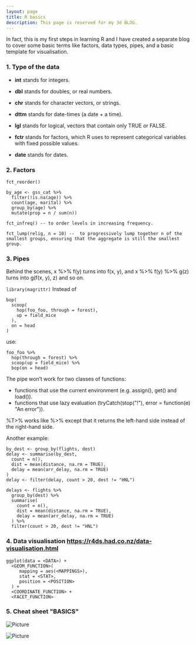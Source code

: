 ```yaml
---
layout: page
title: R basics
description: This page is reserved for my 3d BLOG.
---
```


In fact, this is my first steps in learning R and I have created a separate blog to cover some basic terms like factors, data types, pipes, and a basic template for visualisation.

### 1. Type of the data
- **int** stands for integers.

- **dbl** stands for doubles, or real numbers.

- **chr** stands for character vectors, or strings.

- **dttm** stands for date-times (a date + a time).

- **lgl** stands for logical, vectors that contain only TRUE or FALSE.

- **fctr** stands for factors, which R uses to represent categorical variables with fixed possible values.

- **date** stands for dates.


### 2. Factors
```
fct_reorder()

by_age <- gss_cat %>%
  filter(!is.na(age)) %>%
  count(age, marital) %>%
  group_by(age) %>%
  mutate(prop = n / sum(n))

fct_infreq() -- to order levels in increasing frequency.

fct_lump(relig, n = 10) --  to progressively lump together n of the smallest groups, ensuring that the aggregate is still the smallest group.
```

### 3. Pipes
Behind the scenes, x %>% f(y) turns into f(x, y), and x %>% f(y) %>% g(z) turns into g(f(x, y), z) and so on.

`
library(magrittr)
`
Instead of
```
bop(
  scoop(
    hop(foo_foo, through = forest),
    up = field_mice
  ),
  on = head
)
```
use:
```
foo_foo %>%
  hop(through = forest) %>%
  scoop(up = field_mice) %>%
  bop(on = head)
```
The pipe won’t work for two classes of functions:

- functions that use the current environment (e.g. assign(), get() and load()).
- functions that use lazy evaluation (tryCatch(stop("!"), error = function(e) "An error")).

 %T>% works like %>% except that it returns the left-hand side instead of the right-hand side.

Another example:
```
by_dest <- group_by(flights, dest)
delay <- summarise(by_dest,
  count = n(),
  dist = mean(distance, na.rm = TRUE),
  delay = mean(arr_delay, na.rm = TRUE)
)
delay <- filter(delay, count > 20, dest != "HNL")

delays <- flights %>%
  group_by(dest) %>%
  summarise(
    count = n(),
    dist = mean(distance, na.rm = TRUE),
    delay = mean(arr_delay, na.rm = TRUE)
  ) %>%
  filter(count > 20, dest != "HNL")
  ```


### 4. Data visualisation <https://r4ds.had.co.nz/data-visualisation.html>
```
ggplot(data = <DATA>) +
  <GEOM_FUNCTION>(
     mapping = aes(<MAPPINGS>),
     stat = <STAT>,
     position = <POSITION>
  ) +
  <COORDINATE_FUNCTION> +
  <FACET_FUNCTION>
```

### 5. Cheat sheet "BASICS"
![Picture](images/r_cheat_sheet_basics1.jpg)

![Picture](images/r_cheat_sheet_basics2.jpg)
